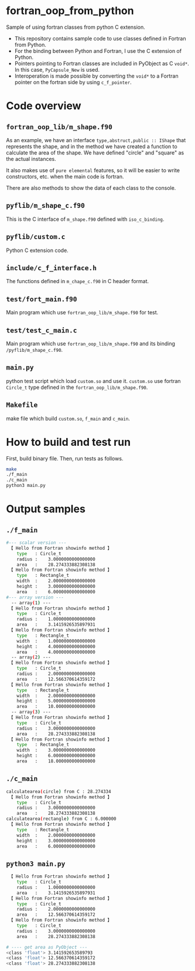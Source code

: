 # fortran_oop_from_python
Sample of using fortran classes from python C extension.

- This repository contains sample code to use classes defined in Fortran from Python.
- For the binding between Python and Fortran, I use the C extension of Python.
- Pointers pointing to Fortran classes are included in PyObject as C `void*`. In this case, `PyCapsule_New` is used.
- Interoperation is made possible by converting the `void*` to a Fortran pointer on the fortran side by using `c_f_pointer`.


# Code overview

## `fortran_oop_lib/m_shape.f90`
As an example, we have an interface `type,abstruct,public :: IShape` that represents the shape, and in the method we have created a function to calculate the area of the shape. We have defined "circle" and "square" as the actual instances.

It also makes use of `pure elemental` features, so it will be easier to write constructors, etc. when the main code is fortran.

There are also methods to show the data of each class to the console.

## `pyflib/m_shape_c.f90`
This is the C interface of `m_shape.f90` defined with `iso_c_binding`.

## `pyflib/custom.c`
Python C extension code.

## `include/c_f_interface.h`
The functions defined in `m_chape_c.f90` in C header format.

## `test/fort_main.f90`
Main program which use `fortran_oop_lib/m_shape.f90` for test.

## `test/test_c_main.c`
Main program which use `fortran_oop_lib/m_shape.f90` and its binding `/pyflib/m_shape_c.f90`.

## `main.py`
python test script which load `custom.so` and use it. `custom.so` use fortran `Circle_t` type defined in the `fortran_oop_lib/m_shape.f90`.

## `Makefile`
make file which build `custom.so`, `f_main` and `c_main`.


# How to build and test run
First, build binary file. Then, run tests as follows.
```bash
make
./f_main
./c_main
python3 main.py
```

# Output samples

## `./f_main`
```bash
#--- scalar version ---
 【 Hello from Fortran showinfo method 】
    type   : Circle_t
    radius :    3.0000000000000000     
    area   :    28.274333882308138     
 【 Hello from Fortran showinfo method 】
    type   : Rectangle_t
    width  :    2.0000000000000000     
    height :    3.0000000000000000     
    area   :    6.0000000000000000     
#--- array version ---
  -- array(1) ---
 【 Hello from Fortran showinfo method 】
    type   : Circle_t
    radius :    1.0000000000000000     
    area   :    3.1415926535897931     
 【 Hello from Fortran showinfo method 】
    type   : Rectangle_t
    width  :    1.0000000000000000     
    height :    4.0000000000000000     
    area   :    4.0000000000000000     
  -- array(2) ---
 【 Hello from Fortran showinfo method 】
    type   : Circle_t
    radius :    2.0000000000000000     
    area   :    12.566370614359172     
 【 Hello from Fortran showinfo method 】
    type   : Rectangle_t
    width  :    2.0000000000000000     
    height :    5.0000000000000000     
    area   :    10.000000000000000     
  -- array(3) ---
 【 Hello from Fortran showinfo method 】
    type   : Circle_t
    radius :    3.0000000000000000     
    area   :    28.274333882308138     
 【 Hello from Fortran showinfo method 】
    type   : Rectangle_t
    width  :    3.0000000000000000     
    height :    6.0000000000000000     
    area   :    18.000000000000000
```

## `./c_main`
```bash
calculatearea(circle) from C : 28.274334
 【 Hello from Fortran showinfo method 】
    type   : Circle_t
    radius :    3.0000000000000000     
    area   :    28.274333882308138     
calculatearea(rectangle) from C : 6.000000
 【 Hello from Fortran showinfo method 】
    type   : Rectangle_t
    width  :    2.0000000000000000     
    height :    3.0000000000000000     
    area   :    6.0000000000000000
```

## `python3 main.py`
```bash
 【 Hello from Fortran showinfo method 】
    type   : Circle_t
    radius :    1.0000000000000000     
    area   :    3.1415926535897931     
 【 Hello from Fortran showinfo method 】
    type   : Circle_t
    radius :    2.0000000000000000     
    area   :    12.566370614359172     
 【 Hello from Fortran showinfo method 】
    type   : Circle_t
    radius :    3.0000000000000000     
    area   :    28.274333882308138     

# ---- get area as PyObject ---
<class 'float'> 3.141592653589793
<class 'float'> 12.566370614359172
<class 'float'> 28.274333882308138
```
